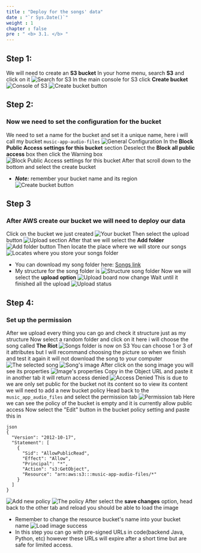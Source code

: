 ```yaml
---
title : "Deploy for the songs' data"
date : "`r Sys.Date()`"
weight : 1
chapter : false
pre : " <b> 3.1. </b> "
---
```

## Step 1:
We will need to create an **S3 bucket**
In your home menu, search **S3** and click on it
![Search for S3](/images/3.backenddeployment/3.1.s3deploy/001.png)
In the main console for S3 click **Create bucket**
![Console of S3](/images/3.backenddeployment/3.1.s3deploy/002.png)
![Create bucket button](/images/3.backenddeployment/3.1.s3deploy/003.png)
## Step 2:
### Now we need to set the configuration for the bucket
We need to set a name for the bucket and set it a unique name, here i will call my bucket `music-app-audio-files`
![General Configuration](/images/3.backenddeployment/3.1.s3deploy/004.png)
In the **Block Public Access settings for this bucket** section
Deselect the **Block all public access** box then click the Warning box
![Block Public Access settings for this bucket](/images/3.backenddeployment/3.1.s3deploy/005.png)
After that scroll down to the bottom and select the create bucket
* ***Note:*** remember your bucket name and its region
![Create bucket button](/images/3.backenddeployment/3.1.s3deploy/006.png)
## Step 3
### After AWS create our bucket we will need to deploy our data
Click on the bucket we just created
![Your bucket](/images/3.backenddeployment/3.1.s3deploy/007.png)
Then select the upload button
![Upload section](/images/3.backenddeployment/3.1.s3deploy/008.png)
After that we will select the **Add folder**
![Add folder button](/images/3.backenddeployment/3.1.s3deploy/009.png)
Then locate the place where we will store our songs
![Locates where you store your songs folder](/images/3.backenddeployment/3.1.s3deploy/010.png)
* You can download my song folder here: [Songs link](https://drive.google.com/file/d/1SeIgQEcaohhNQzAQo4sL0Efhty97k6hs/view?usp=sharing)
* My structure for the song folder is 
![Structure song folder](/images/3.backenddeployment/3.1.s3deploy/022.png)
Now we will select the **upload option**
![Upload board now change](/images/3.backenddeployment/3.1.s3deploy/011.png)
Wait until it finished all the upload
![Upload status](/images/3.backenddeployment/3.1.s3deploy/012.png)
## Step 4:
### Set up the permission
After we upload every thing you can go and check it structure just as my structure
Now select a random folder and click on it here i will choose the song called **The Riot**
![Songs folder is now on S3](/images/3.backenddeployment/3.1.s3deploy/013.png)
You can choose 1 or 3 of it attributes but I will recommand choosing the picture so when we finish and test it again it will not download the song to your computer
![The selected song](/images/3.backenddeployment/3.1.s3deploy/014.png)
![Song's image](/images/3.backenddeployment/3.1.s3deploy/015.png)
After click on the song image you will see its properties
![Image's properties](/images/3.backenddeployment/3.1.s3deploy/016.png)
Copy in the Object URL and paste it in another tab it will return access denied
![Access Denied](/images/3.backenddeployment/3.1.s3deploy/017.png)
This is due to we are only set public for the bucket not its content so to view its content we will need to add a new bucket policy
Head back to the `music_app_audio_files` and select the permission tab
![Permission tab](/images/3.backenddeployment/3.1.s3deploy/018.png)
Here we can see the policy of the bucket is empty and it is currently allow public access
Now select the "Edit" button in the bucket policy setting and paste this in
```
json
{
  "Version": "2012-10-17",
  "Statement": [
    {
      "Sid": "AllowPublicRead",
      "Effect": "Allow",
      "Principal": "*",
      "Action": "s3:GetObject",
      "Resource": "arn:aws:s3:::music-app-audio-files/*"
    }
  ]
}
```
![Add new policy](/images/3.backenddeployment/3.1.s3deploy/019.png)
![The policy](/images/3.backenddeployment/3.1.s3deploy/020.png)
After select the **save changes** option, head back to the other tab and reload you should be able to load the image
* Remember to change the resource bucket's name into your bucket name
![Load image success](/images/3.backenddeployment/3.1.s3deploy/021.png)
* In this step you can go with pre-signed URLs in code(backend Java, Python, etc) however these URLs will expire after a short time but are safe for limited access.